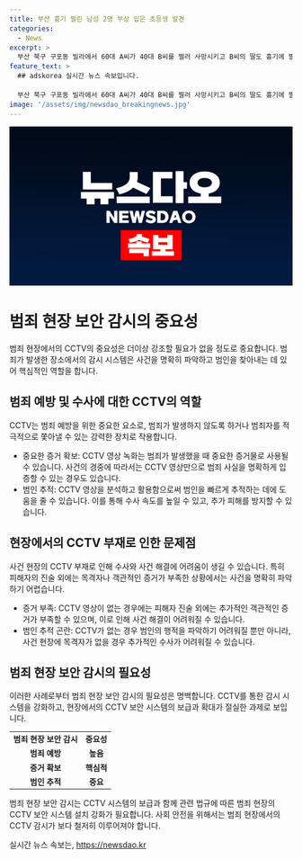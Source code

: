 ```yaml
---
title: 부산 흉기 찔린 남성 2명 부상 입은 초등생 발견
categories:
  - News
excerpt: >
  부산 북구 구포동 빌라에서 60대 A씨가 40대 B씨를 찔러 사망시키고 B씨의 딸도 흉기에 찔려 중상을 입었다. 경찰은 A씨가 B씨와 그의 딸을 공격한 후 자해한 것으로 추정하고, 사건의 원인과 관련이 있었던지 조사 중이다. 사건의 전체적인 상황을 확인하기 위해 필요한 시간이 소요될 것으로 보인다. (150자)
feature_text: >
  ## adskorea 실시간 뉴스 속보입니다.

  부산 북구 구포동 빌라에서 60대 A씨가 40대 B씨를 찔러 사망시키고 B씨의 딸도 흉기에 찔려 중상을 입었다. 경찰은 A씨가 B씨와 그의 딸을 공격한 후 자해한 것으로 추정하고, 사건의 원인과 관련이 있었던지 조사 중이다. 사건의 전체적인 상황을 확인하기 위해 필요한 시간이 소요될 것으로 보인다. (150자)
image: '/assets/img/newsdao_breakingnews.jpg'
---
```


<p><img src="/assets/img/newsdao_breakingnews.jpg" alt="adskorea 속보" /></p>

<h1>범죄 현장 보안 감시의 중요성</h1>

<p data-ke-size="size16">범죄 현장에서의 CCTV의 중요성은 더이상 강조할 필요가 없을 정도로 중요합니다. 범죄가 발생한 장소에서의 감시 시스템은 사건을 명확히 파악하고 범인을 찾아내는 데 있어 핵심적인 역할을 합니다.</p>

<h2>범죄 예방 및 수사에 대한 CCTV의 역할</h2>

<p data-ke-size="size16">CCTV는 범죄 예방을 위한 중요한 요소로, 범죄가 발생하지 않도록 하거나 범죄자를 적극적으로 쫓아낼 수 있는 강력한 장치로 작용합니다.</p>

<ul>
  <li>중요한 증거 확보: CCTV 영상 녹화는 범죄가 발생했을 때 중요한 증거물로 사용될 수 있습니다. 사건의 경중에 따라서는 CCTV 영상만으로 범죄 사실을 명확하게 입증할 수 있는 경우도 있습니다.</li>
  <li>범인 추적: CCTV 영상을 분석하고 활용함으로써 범인을 빠르게 추적하는 데에 도움을 줄 수 있습니다. 이를 통해 수사 속도를 높일 수 있고, 추가 피해를 방지할 수 있습니다.</li>
</ul>

<h2>현장에서의 CCTV 부재로 인한 문제점</h2>

<p data-ke-size="size16">사건 현장의 CCTV 부재로 인해 수사와 사건 해결에 어려움이 생길 수 있습니다. 특히 피해자의 진술 외에는 목격자나 객관적인 증거가 부족한 상황에서는 사건을 명확히 파악하기 어렵습니다.</p>

<ul>
  <li>증거 부족: CCTV 영상이 없는 경우에는 피해자 진술 외에는 추가적인 객관적인 증거가 부족할 수 있으며, 이로 인해 사건 해결이 어려워질 수 있습니다.</li>
  <li>범인 추적 곤란: CCTV가 없는 경우 범인의 행적을 파악하기 어려워질 뿐만 아니라, 사건 현장에 목격자가 없을 경우 추가적인 수사가 어려워질 수 있습니다.</li>
</ul>

<h2>범죄 현장 보안 감시의 필요성</h2>

<p data-ke-size="size16">이러한 사례로부터 범죄 현장 보안 감시의 필요성은 명백합니다. CCTV를 통한 감시 시스템을 강화하고, 현장에서의 CCTV 보안 시스템의 보급과 확대가 절실한 과제로 보입니다.</p>

<table>
  <tr>
    <td style="text-align: center; height: 17px;"><b>범죄 현장 보안 감시</b></td>
    <td style="text-align: center; height: 17px;"><b>중요성</b></td>
  </tr>
  <tr>
    <td style="text-align: center; height: 17px;"><b>범죄 예방</b></td>
    <td style="text-align: center; height: 17px;"><b>높음</b></td>
  </tr>
  <tr>
    <td style="text-align: center; height: 17px;"><b>증거 확보</b></td>
    <td style="text-align: center; height: 17px;"><b>핵심적</b></td>
  </tr>
  <tr>
    <td style="text-align: center; height: 17px;"><b>범인 추적</b></td>
    <td style="text-align: center; height: 17px;"><b>중요</b></td>
  </tr>
</table>

<p data-ke-size="size16">범죄 현장 보안 감시는 CCTV 시스템의 보급과 함께 관련 법규에 따른 범죄 현장의 CCTV 보안 시스템 설치 강화가 필요합니다. 사회 안전을 위해서는 범죄 현장에서의 CCTV 감시가 보다 철저히 이루어져야 합니다.</p>
실시간 뉴스 속보는, <a href="https://newsdao.kr" rel="dofollow">https://newsdao.kr</a>


